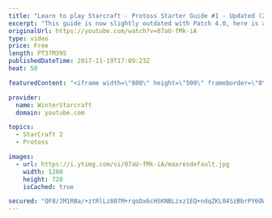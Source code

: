 ```yaml
---
title: "Learn to play Starcraft - Protoss Starter Guide #1 - Updated (2017)"
excerpt: "This guide is now slightly outdated with Patch 4.0, here is a completely up to date guide! https://www.youtube.com/watch?v=x3ZkSX0tJg4 We go over the basics of understanding Protoss, the SPACE WARRIOR RACE ;)  This guide is meant for those who have a basic understanding of Starcraft but don't really"
originalUrl: https://youtube.com/watch?v=07aU-fMk-iA
type: video
price: Free
length: PT37M39S
publishedDateTime: 2017-11-19T17:09:23Z
heat: 50

featuredContent: "<iframe width=\"800\" height=\"500\" frameborder=\"0\" src=\"https://www.youtube.com/embed/07aU-fMk-iA\" allow=\"accelerometer; autoplay; encrypted-media; gyroscope; picture-in-picture\" allowfullscreen></iframe>"

provider:
  name: WinterStarcraft
  domain: youtube.com

topics:
  - StarCraft 2
  - Protoss

images:
  - url: https://i.ytimg.com/vi/07aU-fMk-iA/maxresdefault.jpg
    width: 1280
    height: 720
    isCached: true

secured: "QF8/JM1RBa/+ztRlLz807M+rqoDx6cHSKNBLzxz1EQ+ndqZKL04SzBbrPY6OWyBbdGl0RhSAOTtOAQWLKo8T6E0bt6tHLpnl4GsC7teVPxt8wXAG0Xv3N5uCacvjX+6emU5hUdU3swmgz3yIu0FR/sI8f/M54rnnA2F17Fy+mwI9NsDaljIBb1Yq9uWHyC+017w4Vhv63oqEFDLBQGVvdw4C6xcA/2rkOY13TaxLsvD+WhF2+7QNrV6LwD23JNxGr3mdrAilGXfIM7wjWi45uoQnq0EBTWA/3GzuF4HwGh+Zktd8hpr9o/ZyhMAG22n6PMgq9mvdxaVD6a3Tiq/k/MlUTYBQo5UJR2UUGsf9PR2QRoRvpmybiOhqF4iSBllKFIQ5D23g89GpnD3Wf3MBxMqJyTJ4vYO9dxtXP/7Q6zNUUxpOGriSpfFIUbbtPXDr;6l06z/FjW6j0B+RRTJ2gbw=="
---
```


